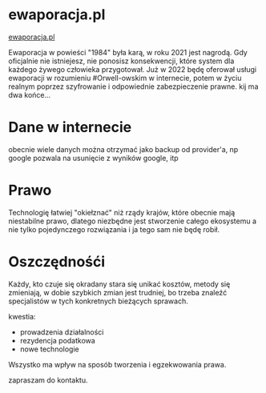 # ewaporacja.pl
[ewaporacja.pl ](https://www.ewaporacja.pl/)

Ewaporacja w powieści "1984" była karą, w roku 2021 jest nagrodą.
Gdy oficjalnie nie istniejesz, nie ponosisz konsekwencji, które system dla każdego żywego człowieka przygotował.
Już w 2022 będę oferował usługi ewaporacji w rozumieniu #Orwell-owskim w internecie, potem w życiu realnym poprzez szyfrowanie i odpowiednie zabezpieczenie prawne.
kij ma dwa końce...

# Dane w internecie

obecnie wiele danych można otrzymać jako backup od provider'a, np google pozwala na usunięcie z wyników google, itp

# Prawo 
Technologię łatwiej "okiełznać" niż rządy krajów, które obecnie mają niestabilne prawo, dlatego niezbędne jest stworzenie całego ekosystemu a nie tylko pojedynczego rozwiązania i ja tego sam nie będę robił.

# Oszczędnośći
Każdy, kto czuje się okradany stara się unikać kosztów, metody się zmieniają, w dobie szybkich zmian jest trudniej, bo trzeba znaleźć specjalistów w tych konkretnych bieżących sprawach.

kwestia:
+ prowadzenia działalności
+ rezydencja podatkowa
+ nowe technologie
  


Wszystko ma wpływ na sposób tworzenia i egzekwowania prawa.

zapraszam do kontaktu.

